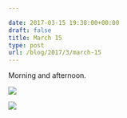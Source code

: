 ```yaml
---

date: 2017-03-15 19:38:00+00:00
draft: false
title: March 15
type: post
url: /blog/2017/3/march-15
---
```


Morning and afternoon.


  
![](/images/2017-03-15-20173march-15/image-asset.jpeg)

  


  
![](/images/2017-03-15-20173march-15/IMG_0743.JPG)

